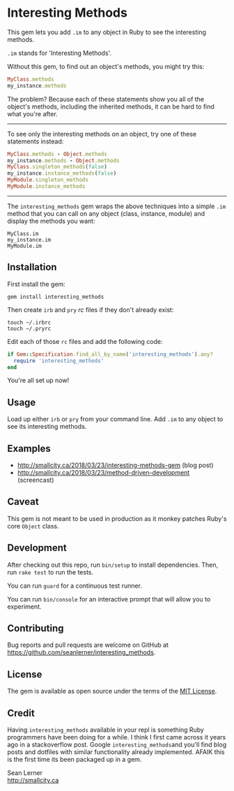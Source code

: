 # Interesting Methods

This gem lets you add `.im` to any object in Ruby to see the interesting methods.

`.im` stands for 'Interesting Methods'.

Without this gem, to find out an object's methods, you might try this:

```ruby
MyClass.methods
my_instance.methods
```

The problem? Because each of these statements show you all of the object's methods, including the inherited methods, it can be hard to find what you're after. 

---

To see only the interesting methods on an object, try one of these statements instead:

```ruby
MyClass.methods - Object.methods
my_instance.methods - Object.methods
MyClass.singleton_methods(false)
my_instance.instance_methods(false)
MyModule.singleton_methods
MyModule.instance_methods
```

---

The `interesting_methods` gem wraps the above techniques into a simple `.im` method that you can call on any object (class, instance, module) and display the methods you want:

```
MyClass.im
my_instance.im
MyModule.im
```

## Installation

First install the gem:

```shell
gem install interesting_methods
```

Then create `irb` and `pry` *rc* files if they don't already exist:

```shell
touch ~/.irbrc
touch ~/.pryrc
```

Edit each of those `rc` files and add the following code:

```ruby
if Gem::Specification.find_all_by_name('interesting_methods').any?
  require 'interesting_methods'
end
```

You're all set up now!

## Usage

Load up either `irb` or `pry` from your command line.
Add `.im` to any object to see its interesting methods.

## Examples

- <http://smallcity.ca/2018/03/23/interesting-methods-gem> (blog post)
- <http://smallcity.ca/2018/03/23/method-driven-development> (screencast)

## Caveat

This gem is not meant to be used in production as it monkey patches Ruby's core `Object` class.

## Development

After checking out this repo, run `bin/setup` to install dependencies. Then, run `rake test` to run the tests.

You can run `guard` for a continuous test runner.

You can run `bin/console` for an interactive prompt that will allow you to experiment.

## Contributing

Bug reports and pull requests are welcome on GitHub at https://github.com/seanlerner/interesting_methods.

## License

The gem is available as open source under the terms of the [MIT License](https://opensource.org/licenses/MIT).

## Credit

Having `interesting_methods` available in your repl is something Ruby programmers have been doing for a while. I think I first came across it years ago in a stackoverflow post. Google `interesting_methods`and you'll find blog posts and dotfiles with similar functionality already implemented. AFAIK this is the first time its been packaged up in a gem.

Sean Lerner<br>
http://smallcity.ca
